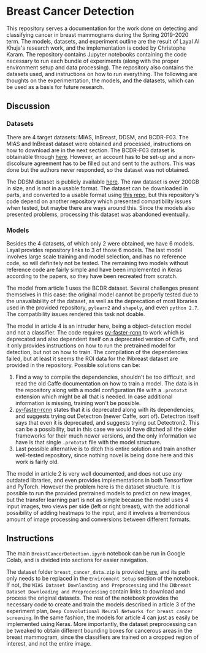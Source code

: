 # Breast Cancer Detection

This repository serves a documentation for the work done on detecting and classifying cancer in breast mammograms during the Spring 2019-2020 term. The models, datasets, and experiment outline are the result of Layal Al Khuja's research work, and the implementation is coded by Christophe Karam. The repository contains Jupyter notebooks containing the code necessary to run each bundle of experiments (along with the proper environment setup and data processing). The repository also contains the datasets used, and instructions on how to run everything. The following are thoughts on the experimentation, the models, and the datasets, which can be used as a basis for future research.

## Discussion

### Datasets

There are 4 target datasets: MIAS, InBreast, DDSM, and BCDR-F03. 
The MIAS and InBreast dataset were obtained and processed, instructions on how to download are in the next section.
The BCDR-F03 dataset is obtainable through [here](https://bcdr.ceta-ciemat.es). However, an account has to be set-up and a non-discolsure agreement has to be filled out and sent to the authors. This was done but the authors never responded, so the dataset was not obtained.

The DDSM dataset is publicly available [here](http://www.eng.usf.edu/cvprg/Mammography/Database.html). The raw dataset is over 200GB in size, and is not in a usable format. The dataset can be downloaded in parts, and converted to a usable format using [this repo](https://github.com/nicholaslocascio/ljpeg-ddsm), but this repository's code depend on another repository which presented compatibility issues when tested, but maybe there are ways around this. Since the models also presented problems, processing this dataset was abandoned eventually.

### Models

Besides the 4 datasets, of which only 2 were obtained, we have 6 models. Layal provides repository links to 3 of those 6 models. The last model involves large scale training and model selection, and has no reference code, so will definitely not be tested. The remaining two models without reference code are fairly simple and have been implemented in Keras according to the papers, so they have been recreated from scratch.

The model from article 1 uses the BCDR dataset. Several challenges present themselves in this case: the original model cannot be properly tested due to the unavailability of the dataset, as well as the deprecation of most libraries used in the provided repository, `pylearn2` and `shapely`, and even `python 2.7`. The compatibility issues rendered this task not doable.

The model in article 4 is an intruder here, being a object-detection model and not a classifier. The code requires [py-faster-rcnn](https://github.com/rbgirshick/py-faster-rcnn) to work which is deprecated and also dependent itself on a deprecated version of Caffe, and it only provides instructions on how to run the pretrained model for detection, but not on how to train. The compilation of the dependencies failed, but at least it seems the ROI data for the INbreast dataset are provided in the repository. Possible solutions can be:
1. Find a way to compile the dependencies, shouldn't be too difficult, and read the old Caffe documentation on how to train a model. The data is in the repository along with a model configuration file with a `.prototxt` extension which might be all that is needed. In case additional information is missing, training won't be possible.
2. [py-faster-rcnn](https://github.com/rbgirshick/py-faster-rcnn) states that it is deprecated along with its dependencies, and suggests trying out Detectron (newer Caffe, sort of). Detectron itself says that even it is deprecated, and suggests trying out Detectron2. This can be a possibility, but in this case we would have ditched all the older frameworks for their much newer versions, and the only information we have is that single `.prototxt`  file with the model structure.
3. Last possible alternative is to ditch this entire solution and train another well-tested repository, since nothing novel is being done here and this work is fairly old.

The model in article 2 is very well documented, and does not use any outdated libraries, and even provides implementations in both Tensorflow and PyTorch. However the problem here is the dataset structure. It is possible to run the provided pretrained models to predict on new images, but the transfer learning part is not as simple because the model uses 4 input images, two views per side (left or right breast), with the additional possibility of adding heatmaps to the input, and it involves a tremendous amount of image processing and conversions between different formats.

## Instructions

The main `BreastCancerDetection.ipynb` notebook can be run in Google Colab, and is divided into sections for easier navigation.

The dataset folder `breast_cancer_data.zip` is provided [here](https://drive.google.com/open?id=12TFphnumR9CHYH9LQAy_buzIH96pAsTk), and its path only needs to be replaced in the `Environment Setup` section of the notebook. If not, the `MIAS Dataset Downloading and Preprocessing` and the `INbreast Dataset Downloading and Preprocessing` contain links to download and process the original datasets. The rest of the notebook provides the necessary code to create and train the models described in article 3 of the experiment plan, `Deep Convolutional Neural Networks for breast cancer screening`. In the same fashion, the models for article 4 can just as easily be implemented using Keras. More importantly, the dataset preprocessing can be tweaked to obtain different bounding boxes for cancerous areas in the breast mammogram, since the classifiers are trained on a cropped region of interest, and not the entire image.


 
